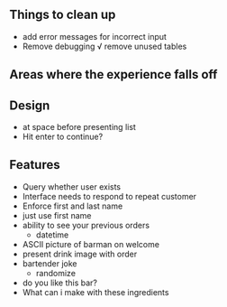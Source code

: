 ## Things to clean up
* add error messages for incorrect input
* Remove debugging 
√ remove unused tables

## Areas where the experience falls off

## Design
* at space before presenting list
* Hit enter to continue? 


## Features
* Query whether user exists 
* Interface needs to respond to repeat customer
* Enforce first and last name
* just use first name
* ability to see your previous orders 
    * datetime
* ASCII picture of barman on welcome
* present drink image with order
* bartender joke 
    * randomize
* do you like this bar? 
* What can i make with these ingredients 
